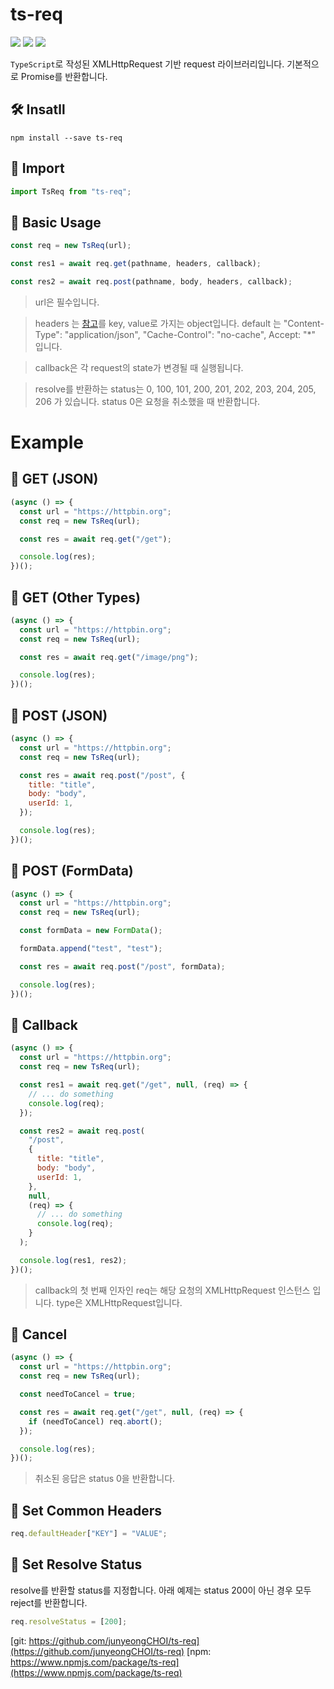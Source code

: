 # ts-req

![](https://img.shields.io/github/languages/top/junyeongchoi/ts-req) ![](https://img.shields.io/bundlephobia/min/ts-req) ![](https://img.shields.io/badge/0-dependencies-blueviolet)

`TypeScript`로 작성된 XMLHttpRequest 기반 request 라이브러리입니다.
기본적으로 Promise를 반환합니다.

## 🛠 Insatll

```
npm install --save ts-req
```

## 📌 Import

```javascript
import TsReq from "ts-req";
```

## 💅 Basic Usage

```javascript
const req = new TsReq(url);

const res1 = await req.get(pathname, headers, callback);

const res2 = await req.post(pathname, body, headers, callback);
```

> url은 필수입니다.

> headers 는 [참고](https://developer.mozilla.org/en-US/docs/Web/HTTP/Headers)를 key, value로 가지는 object입니다. default 는 "Content-Type": "application/json", "Cache-Control": "no-cache", Accept: "\*" 입니다.

> callback은 각 request의 state가 변경될 때 실행됩니다.

> resolve를 반환하는 status는 0, 100, 101, 200, 201, 202, 203, 204, 205, 206 가 있습니다. status 0은 요청을 취소했을 때 반환합니다.

# Example

## 📝 GET (JSON)

```javascript
(async () => {
  const url = "https://httpbin.org";
  const req = new TsReq(url);

  const res = await req.get("/get");

  console.log(res);
})();
```

## 📝 GET (Other Types)

```javascript
(async () => {
  const url = "https://httpbin.org";
  const req = new TsReq(url);

  const res = await req.get("/image/png");

  console.log(res);
})();
```

## 📝 POST (JSON)

```javascript
(async () => {
  const url = "https://httpbin.org";
  const req = new TsReq(url);

  const res = await req.post("/post", {
    title: "title",
    body: "body",
    userId: 1,
  });

  console.log(res);
})();
```

## 📝 POST (FormData)

```javascript
(async () => {
  const url = "https://httpbin.org";
  const req = new TsReq(url);

  const formData = new FormData();

  formData.append("test", "test");

  const res = await req.post("/post", formData);

  console.log(res);
})();
```

## 📝 Callback

```javascript
(async () => {
  const url = "https://httpbin.org";
  const req = new TsReq(url);

  const res1 = await req.get("/get", null, (req) => {
    // ... do something
    console.log(req);
  });

  const res2 = await req.post(
    "/post",
    {
      title: "title",
      body: "body",
      userId: 1,
    },
    null,
    (req) => {
      // ... do something
      console.log(req);
    }
  );

  console.log(res1, res2);
})();
```

> callback의 첫 번째 인자인 req는 해당 요청의 XMLHttpRequest 인스턴스 입니다. type은 XMLHttpRequest입니다.

## 📝 Cancel

```javascript
(async () => {
  const url = "https://httpbin.org";
  const req = new TsReq(url);

  const needToCancel = true;

  const res = await req.get("/get", null, (req) => {
    if (needToCancel) req.abort();
  });

  console.log(res);
})();
```

> 취소된 응답은 status 0을 반환합니다.

## 📝 Set Common Headers

```javascript
req.defaultHeader["KEY"] = "VALUE";
```

## 📝 Set Resolve Status

resolve를 반환할 status를 지정합니다. 아래 예제는 status 200이 아닌 경우 모두 reject를 반환합니다.

```javascript
req.resolveStatus = [200];
```

[git: https://github.com/junyeongCHOI/ts-req](https://github.com/junyeongCHOI/ts-req)
[npm: https://www.npmjs.com/package/ts-req](https://www.npmjs.com/package/ts-req)
